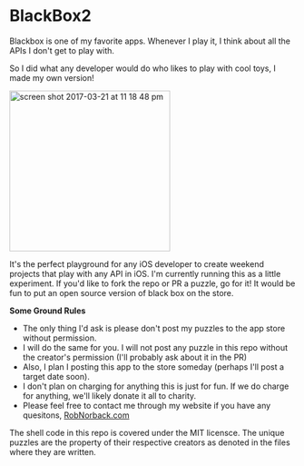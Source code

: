 # BlackBox2

Blackbox is one of my favorite apps. Whenever I play it, I think about all the APIs I don't get to play with.

So I did what any developer would do who likes to play with cool toys, I made my own version!

<img width="283" alt="screen shot 2017-03-21 at 11 18 48 pm" src="https://cloud.githubusercontent.com/assets/643857/24184762/c7cbdc7a-0e8c-11e7-9bcd-1b0bc9cee522.png">

It's the perfect playground for any iOS developer to create weekend projects that play with any API in iOS. I'm currently running this as a little experiment.  If you'd like to fork the repo or PR a puzzle, go for it!  It would be fun to put an open source version of black box on the store.

**Some Ground Rules**
- The only thing I'd ask is please don't post my puzzles to the app store without permission. 
- I will do the same for you. I will not post any puzzle in this repo without the creator's permission (I'll probably ask about it in the PR)
- Also, I plan I posting this app to the store someday (perhaps I'll post a target date soon).
- I don't plan on charging for anything this is just for fun. If we do charge for anything, we'll likely donate it all to charity.
- Please feel free to contact me through my website if you have any quesitons, [RobNorback.com](http://www.robnorback.com/contact/)

The shell code in this repo is covered under the MIT licensce. The unique puzzles are the property of their respective creators as denoted in the files where they are written.
